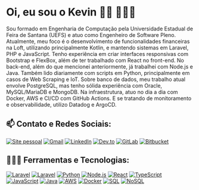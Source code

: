 # Oi, eu sou o Kevin 👋🏾 👨🏾‍💻

Sou formado em Engenharia de Computação pela Universidade Estadual de Feira de Santana (UEFS) e atuo como Engenheiro de Software Pleno. Atualmente, meu foco é o desenvolvimento de funcionalidades financeiras na Loft, utilizando principalmente Kotlin, e mantendo sistemas em Laravel, PHP e JavaScript. Tenho experiência em criar interfaces responsivas com Bootstrap e FlexBox, além de ter trabalhado com React no front-end. No back-end, além do que mencionei anteriormente, já trabalhei com Node.js e Java. Também lido diariamente com scripts em Python, principalmente em casos de Web Scraping e IoT. Sobre banco de dados, meu trabalho atual envolve PostgreSQL, mas tenho sólida experiência com Oracle, MySQL/MariaDB e MongoDB. Na infraestrutura, atuo no dia a dia com Docker, AWS e CI/CD com GitHub Actions. E se tratando de monitoramento e observabilidade, utilizo Datadog e ArgoCD.
<br>
## 📫 Contato e Redes Sociais:

<div>
	<a href="https://kevincerqueira.github.io/"><img alt="Site pessoal" src="https://img.shields.io/badge/-Meu%20site-%100000?style=for-the-badge&logoColor=white&style=flat"></a>
	<a href="mailto:kevincerqueira.dev@gmail.com"><img alt="Gmail" src="https://img.shields.io/badge/Gmail-EA4335?style=for-the-badge&logo=gmail&logoColor=white&style=flat"></a>
	<a href="https://www.linkedin.com/in/KevinCerqueira"><img alt="LinkedIn" src="https://img.shields.io/badge/LinkedIn-0A66C2?style=for-the-badge&logo=linkedin&logoColor=white&style=flat"></a>
	<a href="https://dev.to/kevincerqueira"><img alt="Dev.to" src="https://img.shields.io/badge/dev.to-0A0A0A?style=for-the-badge&logo=dev.to&logoColor=white&style=flat"></a>
	<a href="https://gitlab.com/KevinCerqueira"><img alt="GitLab" src="https://img.shields.io/badge/GitLab-330F63?style=for-the-badge&logo=gitlab&logoColor=FC6D26&style=flat"></a> 
	<a href="https://bitbucket.org/kevincerqueira/"><img alt="Bitbucket" src="https://img.shields.io/badge/Bitbucket-FFF?style=for-the-badge&logo=bitbucket&logoColor=0052CC&style=flat"></a> 
</div>

## 👨🏾‍💻 Ferramentas e Tecnologias:
<div>
	<a href="https://kevincerqueira.github.io/"><img alt="Laravel" src="https://img.shields.io/badge/Kotlin-7F52FF?style=for-the-badge&logo=kotlin&logoColor=white&style=flat"></a> 
	<a href="https://kevincerqueira.github.io/"><img alt="Laravel" src="https://img.shields.io/badge/Laravel-FF2D20?style=for-the-badge&logo=laravel&logoColor=white&style=flat"></a> 
	<a href="https://kevincerqueira.github.io/"><img alt="Python" src="https://img.shields.io/badge/Python-3776AB?style=for-the-badge&logo=python&logoColor=white&style=flat"></a> 
	<a href="https://kevincerqueira.github.io/"><img alt="Node.js" src="https://img.shields.io/badge/Node.js-43853D?style=for-the-badge&logo=node.js&logoColor=white&style=flat"></a> 
	<a href="https://kevincerqueira.github.io/"><img alt="React" src="https://img.shields.io/badge/React-20232A?style=for-the-badge&logo=react&logoColor=61DAFB&style=flat"></a> 
	<a href="https://kevincerqueira.github.io/"><img alt="TypeScript" src="https://img.shields.io/badge/TypeScript-007ACC?style=for-the-badge&logo=typescript&logoColor=white&style=flat"></a> 
	<a href="https://kevincerqueira.github.io/"><img alt="JavaScript" src="https://img.shields.io/badge/JavaScript-F7DF1E?style=for-the-badge&logo=javascript&logoColor=black&style=flat"></a> 
	<a href="https://kevincerqueira.github.io/"><img alt="Java" src="https://img.shields.io/badge/Java-ED8B00?style=for-the-badge&logo=coffeescript&logoColor=white&style=flat"></a>
	<a href="https://kevincerqueira.github.io/"><img alt="AWS" src="https://img.shields.io/badge/AWS-232F3E?style=for-the-badge&logo=amazon-aws&logoColor=white&style=flat"></a>
	<a href="https://kevincerqueira.github.io/"><img alt="Docker" src="https://img.shields.io/badge/Docker-2496ED?style=for-the-badge&logo=docker&logoColor=white&style=flat"></a>
	<a href="https://kevincerqueira.github.io/"><img alt="SQL" src="https://img.shields.io/badge/SQL-003545?style=for-the-badge&logo=mariadb&logoColor=white&style=flat"></a>
	<a href="https://kevincerqueira.github.io/"><img alt="NoSQL" src="https://img.shields.io/badge/NoSQL-47A248?style=for-the-badge&logo=mongodb&logoColor=white&style=flat"></a>
</div>
